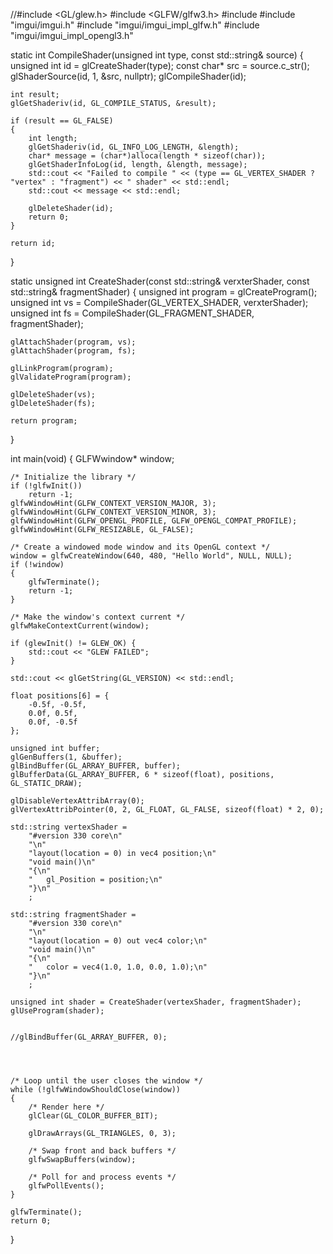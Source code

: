 

//#include <GL/glew.h> 
#include <GLFW/glfw3.h>
#include <iostream>
#include "imgui/imgui.h"
#include "imgui/imgui_impl_glfw.h"
#include "imgui/imgui_impl_opengl3.h"

static int CompileShader(unsigned int type, const std::string& source)
{
    unsigned int id = glCreateShader(type);
    const char* src = source.c_str();
    glShaderSource(id, 1, &src, nullptr);
    glCompileShader(id);

    int result;
    glGetShaderiv(id, GL_COMPILE_STATUS, &result);

    if (result == GL_FALSE)
    {
        int length;
        glGetShaderiv(id, GL_INFO_LOG_LENGTH, &length);
        char* message = (char*)alloca(length * sizeof(char));
        glGetShaderInfoLog(id, length, &length, message);
        std::cout << "Failed to compile " << (type == GL_VERTEX_SHADER ? "vertex" : "fragment") << " shader" << std::endl;
        std::cout << message << std::endl;

        glDeleteShader(id);
        return 0;
    }

    return id;
}

static unsigned int CreateShader(const std::string& verxterShader, const std::string& fragmentShader)
{
    unsigned int program = glCreateProgram();
    unsigned int vs = CompileShader(GL_VERTEX_SHADER, verxterShader);
    unsigned int fs = CompileShader(GL_FRAGMENT_SHADER, fragmentShader);

    glAttachShader(program, vs);
    glAttachShader(program, fs);

    glLinkProgram(program);
    glValidateProgram(program);

    glDeleteShader(vs);
    glDeleteShader(fs);

    return program;
}

int main(void)
{
    GLFWwindow* window;

    /* Initialize the library */
    if (!glfwInit())
        return -1;
    glfwWindowHint(GLFW_CONTEXT_VERSION_MAJOR, 3);
    glfwWindowHint(GLFW_CONTEXT_VERSION_MINOR, 3);
    glfwWindowHint(GLFW_OPENGL_PROFILE, GLFW_OPENGL_COMPAT_PROFILE);
    glfwWindowHint(GLFW_RESIZABLE, GL_FALSE);

    /* Create a windowed mode window and its OpenGL context */
    window = glfwCreateWindow(640, 480, "Hello World", NULL, NULL);
    if (!window)
    {
        glfwTerminate();
        return -1;
    }

    /* Make the window's context current */
    glfwMakeContextCurrent(window);

    if (glewInit() != GLEW_OK) {
        std::cout << "GLEW FAILED";
    }

    std::cout << glGetString(GL_VERSION) << std::endl;

    float positions[6] = {
        -0.5f, -0.5f,
        0.0f, 0.5f,
        0.0f, -0.5f
    };

    unsigned int buffer;
    glGenBuffers(1, &buffer);
    glBindBuffer(GL_ARRAY_BUFFER, buffer);
    glBufferData(GL_ARRAY_BUFFER, 6 * sizeof(float), positions, GL_STATIC_DRAW);

    glDisableVertexAttribArray(0);
    glVertexAttribPointer(0, 2, GL_FLOAT, GL_FALSE, sizeof(float) * 2, 0);

    std::string vertexShader =
        "#version 330 core\n"
        "\n"
        "layout(location = 0) in vec4 position;\n"
        "void main()\n"
        "{\n"
        "   gl_Position = position;\n"
        "}\n"
        ;

    std::string fragmentShader =
        "#version 330 core\n"
        "\n"
        "layout(location = 0) out vec4 color;\n"
        "void main()\n"
        "{\n"
        "   color = vec4(1.0, 1.0, 0.0, 1.0);\n"
        "}\n"
        ;

    unsigned int shader = CreateShader(vertexShader, fragmentShader);
    glUseProgram(shader);


    //glBindBuffer(GL_ARRAY_BUFFER, 0);




    /* Loop until the user closes the window */
    while (!glfwWindowShouldClose(window))
    {
        /* Render here */
        glClear(GL_COLOR_BUFFER_BIT);

        glDrawArrays(GL_TRIANGLES, 0, 3);

        /* Swap front and back buffers */
        glfwSwapBuffers(window);

        /* Poll for and process events */
        glfwPollEvents();
    }

    glfwTerminate();
    return 0;
}






